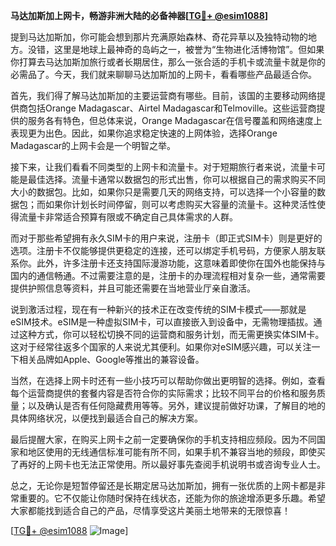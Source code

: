 **马达加斯加上网卡，畅游非洲大陆的必备神器[[TG💪+ @esim1088](https://t.me/s/esim1088)]**

提到马达加斯加，你可能会想到那片充满原始森林、奇花异草以及独特动物的地方。没错，这里是地球上最神奇的岛屿之一，被誉为“生物进化活博物馆”。但如果你打算去马达加斯加旅行或者长期居住，那么一张合适的手机卡或流量卡就是你的必需品了。今天，我们就来聊聊马达加斯加的上网卡，看看哪些产品最适合你。

首先，我们得了解马达加斯加的主要运营商有哪些。目前，该国的主要移动网络提供商包括Orange Madagascar、Airtel Madagascar和Telmoville。这些运营商提供的服务各有特色，但总体来说，Orange Madagascar在信号覆盖和网络速度上表现更为出色。因此，如果你追求稳定快速的上网体验，选择Orange Madagascar的上网卡会是一个明智之举。

接下来，让我们看看不同类型的上网卡和流量卡。对于短期旅行者来说，流量卡可能是最佳选择。流量卡通常以数据包的形式出售，你可以根据自己的需求购买不同大小的数据包。比如，如果你只是需要几天的网络支持，可以选择一个小容量的数据包；而如果你计划长时间停留，则可以考虑购买大容量的流量卡。这种灵活性使得流量卡非常适合预算有限或不确定自己具体需求的人群。

而对于那些希望拥有永久SIM卡的用户来说，注册卡（即正式SIM卡）则是更好的选项。注册卡不仅能够提供更稳定的连接，还可以绑定手机号码，方便家人朋友联系你。此外，许多注册卡还支持国际漫游功能，这意味着即使你在国外也能保持与国内的通信畅通。不过需要注意的是，注册卡的办理流程相对复杂一些，通常需要提供护照信息等资料，并且可能还需要在当地营业厅亲自激活。

说到激活过程，现在有一种新兴的技术正在改变传统的SIM卡模式——那就是eSIM技术。eSIM是一种虚拟SIM卡，可以直接嵌入到设备中，无需物理插拔。通过这种方式，你可以轻松切换不同的运营商和服务计划，而无需更换实体SIM卡。这对于经常往返多个国家的人来说尤其便利。如果你对eSIM感兴趣，可以关注一下相关品牌如Apple、Google等推出的兼容设备。

当然，在选择上网卡时还有一些小技巧可以帮助你做出更明智的选择。例如，查看每个运营商提供的套餐内容是否符合你的实际需求；比较不同平台的价格和服务质量；以及确认是否有任何隐藏费用等等。另外，建议提前做好功课，了解目的地的具体网络状况，以便找到最适合自己的解决方案。

最后提醒大家，在购买上网卡之前一定要确保你的手机支持相应频段。因为不同国家和地区使用的无线通信标准可能有所不同，如果手机不兼容当地的频段，即使买了再好的上网卡也无法正常使用。所以最好事先查阅手机说明书或咨询专业人士。

总之，无论你是短暂停留还是长期定居马达加斯加，拥有一张优质的上网卡都是非常重要的。它不仅能让你随时保持在线状态，还能为你的旅途增添更多乐趣。希望大家都能找到适合自己的产品，尽情享受这片美丽土地带来的无限惊喜！

[[TG💪+ @esim1088](https://t.me/s/esim1088) ![Image](https://i.postimg.cc/4NQfJmqS/Snipaste-2025-05-13-00-14-12.png)]
